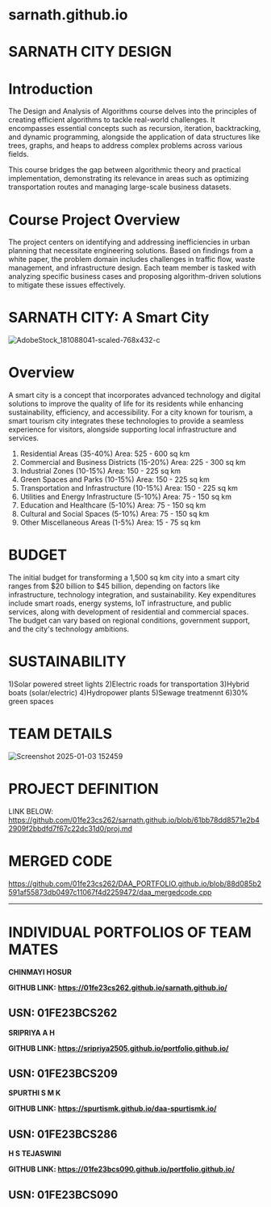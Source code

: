 # sarnath.github.io

# **SARNATH CITY DESIGN**
# Introduction
The Design and Analysis of Algorithms course delves into the principles of creating efficient algorithms to tackle real-world challenges. It encompasses essential concepts such as recursion, iteration, backtracking, and dynamic programming, alongside the application of data structures like trees, graphs, and heaps to address complex problems across various fields.

This course bridges the gap between algorithmic theory and practical implementation, demonstrating its relevance in areas such as optimizing transportation routes and managing large-scale business datasets.

# Course Project Overview
The project centers on identifying and addressing inefficiencies in urban planning that necessitate engineering solutions. Based on findings from a white paper, the problem domain includes challenges in traffic flow, waste management, and infrastructure design. Each team member is tasked with analyzing specific business cases and proposing algorithm-driven solutions to mitigate these issues effectively.

# SARNATH CITY: A Smart City 
![AdobeStock_181088041-scaled-768x432-c](https://github.com/user-attachments/assets/1f61af28-ebbc-42b4-9619-183b022685dc)

# Overview
A smart city is a concept that incorporates advanced technology and digital solutions to improve the quality of life for its residents while enhancing sustainability, efficiency, and accessibility. For a city known for tourism, a smart tourism city integrates these technologies to provide a seamless experience for visitors, alongside supporting local infrastructure and services.
1. Residential Areas (35-40%)
Area: 525 - 600 sq km
2. Commercial and Business Districts (15-20%)
Area: 225 - 300 sq km
3. Industrial Zones (10-15%)
Area: 150 - 225 sq km
4. Green Spaces and Parks (10-15%)
Area: 150 - 225 sq km
5. Transportation and Infrastructure (10-15%)
Area: 150 - 225 sq km
6. Utilities and Energy Infrastructure (5-10%)
Area: 75 - 150 sq km
7. Education and Healthcare (5-10%)
Area: 75 - 150 sq km
8. Cultural and Social Spaces (5-10%)
Area: 75 - 150 sq km
9. Other Miscellaneous Areas (1-5%)
Area: 15 - 75 sq km

# BUDGET
The initial budget for transforming a 1,500 sq km city into a smart city ranges from $20 billion to $45 billion, depending on factors like infrastructure, technology integration, and sustainability. Key expenditures include smart roads, energy systems, IoT infrastructure, and public services, along with development of residential and commercial spaces. The budget can vary based on regional conditions, government support, and the city's technology ambitions.

# SUSTAINABILITY
1)Solar powered street lights
2)Electric roads for transportation
3)Hybrid boats (solar/electric)
4)Hydropower plants
5)Sewage treatmennt
6)30% green spaces

# TEAM DETAILS

![Screenshot 2025-01-03 152459](https://github.com/user-attachments/assets/abd257bc-9868-4948-bf4a-603cfee29e1b)

# PROJECT DEFINITION
LINK BELOW:
https://github.com/01fe23cs262/sarnath.github.io/blob/61bb78dd8571e2b42909f2bbdfd7f67c22dc31d0/proj.md
# MERGED CODE

https://github.com/01fe23cs262/DAA_PORTFOLIO.github.io/blob/88d085b2591af55873db0497c11067f4d2259472/daa_mergedcode.cpp

---

# **INDIVIDUAL PORTFOLIOS OF TEAM MATES**

**CHINMAYI HOSUR**

**GITHUB LINK:** **https://01fe23cs262.github.io/sarnath.github.io/**

**USN: 01FE23BCS262**
---


**SRIPRIYA A H**

**GITHUB LINK: https://sripriya2505.github.io/portfolio.github.io/**

**USN: 01FE23BCS209**
---

**SPURTHI S M K**

**GITHUB LINK:** **https://spurtismk.github.io/daa-spurtismk.io/**

**USN: 01FE23BCS286**
---


**H S TEJASWINI**

**GITHUB LINK: https://01fe23bcs090.github.io/portfolio.github.io/**

**USN: 01FE23BCS090**
---
